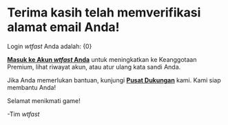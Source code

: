 # Terima kasih telah memverifikasi alamat email Anda!
Login *wtfast* Anda adalah: {0}

[**Masuk ke Akun *wtfast* Anda**](https://secure.wtfast.com/member/Account/Login) untuk meningkatkan ke Keanggotaan Premium, lihat riwayat akun, atau atur ulang kata sandi Anda.

Jika Anda memerlukan bantuan, kunjungi [**Pusat Dukungan**](http://support.wtfast.com) kami. Kami siap membantu Anda! 

Selamat menikmati game!

-Tim *wtfast*
